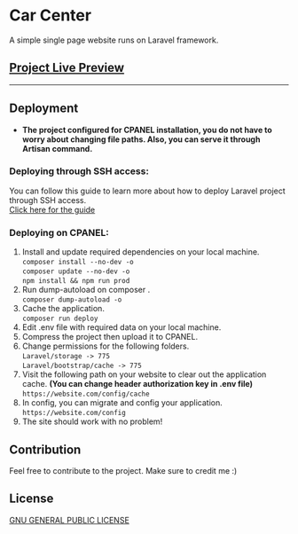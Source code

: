# Car Center

A simple single page website runs on Laravel framework.

## **[Project Live Preview](https://car-center.aland20.tech/)**

---

## Deployment

- **The project configured for CPANEL installation, you do not have to worry about changing file paths. Also, you can serve it through Artisan command.**

### Deploying through SSH access:

You can follow this guide to learn more about how to deploy Laravel project through SSH access.
<br />
[Click here for the guide](https://devmarketer.io/learn/deploy-laravel-5-app-lemp-stack-ubuntu-nginx/)

### Deploying on CPANEL:

1. Install and update required dependencies on your local machine.
   <br /> `composer install --no-dev -o`
   <br /> `composer update --no-dev -o`
   <br /> `npm install && npm run prod`
2. Run dump-autoload on composer .
   <br /> `composer dump-autoload -o`
3. Cache the application.
   <br /> `composer run deploy`
4. Edit .env file with required data on your local machine.
5. Compress the project then upload it to CPANEL.
6. Change permissions for the following folders.
   <br /> `Laravel/storage -> 775`
   <br /> `Laravel/bootstrap/cache -> 775`
7. Visit the following path on your website to clear out the application cache. **(You can change header authorization key in .env file)**
   <br /> `https://website.com/config/cache`
8. In config, you can migrate and config your application.
   `https://website.com/config`
9. The site should work with no problem!

## Contribution

Feel free to contribute to the project. Make sure to credit me :)

## License

[GNU GENERAL PUBLIC LICENSE](LICENSE)
